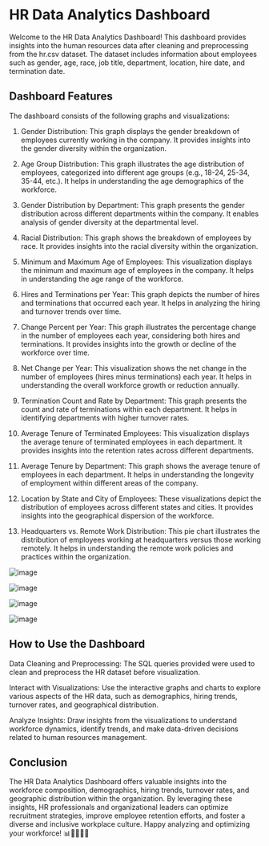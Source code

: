 
# HR Data Analytics Dashboard

Welcome to the HR Data Analytics Dashboard! This dashboard provides insights into the human resources data after cleaning and preprocessing from the hr.csv dataset. The dataset includes information about employees such as gender, age, race, job title, department, location, hire date, and termination date.


## Dashboard Features

The dashboard consists of the following graphs and visualizations:

1. Gender Distribution: This graph displays the gender breakdown of employees currently working in the company. It provides insights into the gender diversity within the organization.

2. Age Group Distribution: This graph illustrates the age distribution of employees, categorized into different age groups (e.g., 18-24, 25-34, 35-44, etc.). It helps in understanding the age demographics of the workforce.

3. Gender Distribution by Department: This graph presents the gender distribution across different departments within the company. It enables analysis of gender diversity at the departmental level.

4. Racial Distribution: This graph shows the breakdown of employees by race. It provides insights into the racial diversity within the organization.

5. Minimum and Maximum Age of Employees: This visualization displays the minimum and maximum age of employees in the company. It helps in understanding the age range of the workforce.

6. Hires and Terminations per Year: This graph depicts the number of hires and terminations that occurred each year. It helps in analyzing the hiring and turnover trends over time.

7. Change Percent per Year: This graph illustrates the percentage change in the number of employees each year, considering both hires and terminations. It provides insights into the growth or decline of the workforce over time.

8. Net Change per Year: This visualization shows the net change in the number of employees (hires minus terminations) each year. It helps in understanding the overall workforce growth or reduction annually.

9. Termination Count and Rate by Department: This graph presents the count and rate of terminations within each department. It helps in identifying departments with higher turnover rates.

10. Average Tenure of Terminated Employees: This visualization displays the average tenure of terminated employees in each department. It provides insights into the retention rates across different departments.

11. Average Tenure by Department: This graph shows the average tenure of employees in each department. It helps in understanding the longevity of employment within different areas of the company.

12. Location by State and City of Employees: These visualizations depict the distribution of employees across different states and cities. It provides insights into the geographical dispersion of the workforce.

13. Headquarters vs. Remote Work Distribution: This pie chart illustrates the distribution of employees working at headquarters versus those working remotely. It helps in understanding the remote work policies and practices within the organization.
 


![image](https://github.com/Sreshta05/HR-Data-Analytics-Dashboard/assets/76899515/cefa29cb-c099-4b71-99c3-5bf6b235f38e)



![image](https://github.com/Sreshta05/HR-Data-Analytics-Dashboard/assets/76899515/1f8de46f-9c74-4857-a4e7-c698880e7533)



 ![image](https://github.com/Sreshta05/HR-Data-Analytics-Dashboard/assets/76899515/5607c896-bd42-48ef-90e0-266aa9ca3949)


![image](https://github.com/Sreshta05/HR-Data-Analytics-Dashboard/assets/76899515/b1f89a22-8a27-43e3-a973-a9e9cee07e51)

 
 
## How to Use the Dashboard
	
 Data Cleaning and Preprocessing: The SQL queries provided were used to clean and preprocess the HR dataset before visualization.
	
 Interact with Visualizations: Use the interactive graphs and charts to explore various aspects of the HR data, such as demographics, hiring trends, turnover rates, and geographical distribution.
	
 Analyze Insights: Draw insights from the visualizations to understand workforce dynamics, identify trends, and make data-driven decisions related to human resources management.


## Conclusion
The HR Data Analytics Dashboard offers valuable insights into the workforce composition, demographics, hiring trends, turnover rates, and geographic distribution within the organization. By leveraging these insights, HR professionals and organizational leaders can optimize recruitment strategies, improve employee retention efforts, and foster a diverse and inclusive workplace culture.
Happy analyzing and optimizing your workforce! 📊👩‍💼👨‍💼

